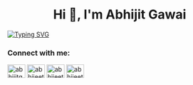 <h1 align="center">Hi 👋, I'm Abhijit Gawai</h1>
<!--- <p align="left"> <img src="https://komarev.com/ghpvc/?username=abhijitgawai&label=Profile%20views&color=0e75b6&style=flat" alt="abhijitgawai" /> </p>  --->

[![Typing SVG](https://readme-typing-svg.herokuapp.com?duration=2000&color=559FFF&background=FF34D200&multiline=true&lines=Writing+Smart+Contracts;To+Decentralize+the+world)](https://git.io/typing-svg)

<h3 align="left">Connect with me:</h3>
<p align="left">
<a href="https://linkedin.com/in/abhijitgawai" target="blank"><img align="center" src="https://raw.githubusercontent.com/rahuldkjain/github-profile-readme-generator/master/src/images/icons/Social/linked-in-alt.svg" alt="abhijitgawai" height="30" width="40" /></a>
<a href="https://instagram.com/abhijeet_gawai" target="blank"><img align="center" src="https://raw.githubusercontent.com/rahuldkjain/github-profile-readme-generator/master/src/images/icons/Social/instagram.svg" alt="abhijeet_gawai" height="30" width="40" /></a>
<a href="https://www.leetcode.com/abhijeet_gawai" target="blank"><img align="center" src="https://raw.githubusercontent.com/rahuldkjain/github-profile-readme-generator/master/src/images/icons/Social/leet-code.svg" alt="abhijeet_gawai" height="30" width="40" /></a>
<a href="https://auth.geeksforgeeks.org/user/abhijeetgawai2000/practice/" target="blank"><img align="center" src="https://raw.githubusercontent.com/rahuldkjain/github-profile-readme-generator/master/src/images/icons/Social/geeks-for-geeks.svg" alt="abhijeetgawai2000/practice/" height="30" width="40" /></a>
</p>
